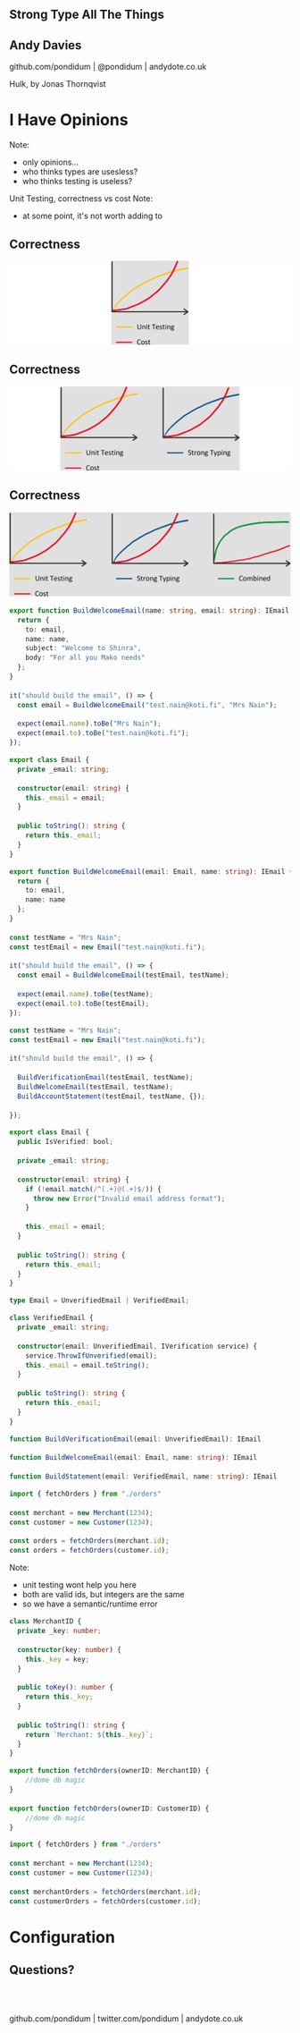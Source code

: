 ## Strong Type All The Things <!-- .element: class="push-down stroke" -->
## Andy Davies <!-- .element: class="stroke" -->
github.com/pondidum | @pondidum | andydote.co.uk  <!-- .element: class="smaller white" -->

Hulk, by Jonas Thornqvist <!-- .element: class="attribution white" -->

<!-- .slide: data-background="content/strong-typing/img/hulkfan1.jpg" data-background-size="contain" class="intro" -->



# I Have Opinions
Note:
* only opinions...
* who thinks types are usesless?
* who thinks testing is useless?



Unit Testing, correctness vs cost
Note:
* at some point, it's not worth adding to



## Correctness

![cost vs correctness](content/strong-typing/img/correctness-cost-unit.png) <!-- .element: class="no-border" -->
<!-- .slide: data-transition="slide-in fade-out" -->



## Correctness

![cost vs correctness](content/strong-typing/img/correctness-cost-typing.png) <!-- .element: class="no-border" -->
<!-- .slide: data-transition="fade" -->



## Correctness

![cost vs correctness](content/strong-typing/img/correctness-cost-combined.png) <!-- .element: class="no-border" -->
<!-- .slide: data-transition="fade-in slide-out" -->



```typescript
export function BuildWelcomeEmail(name: string, email: string): IEmail {
  return {
    to: email,
    name: name,
    subject: "Welcome to Shinra",
    body: "For all you Mako needs"
  };
}

it("should build the email", () => {
  const email = BuildWelcomeEmail("test.nain@koti.fi", "Mrs Nain");

  expect(email.name).toBe("Mrs Nain");
  expect(email.to).toBe("test.nain@koti.fi");
});
```



```typescript
export class Email {
  private _email: string;

  constructor(email: string) {
    this._email = email;
  }

  public toString(): string {
    return this._email;
  }
}
```



```typescript
export function BuildWelcomeEmail(email: Email, name: string): IEmail {
  return {
    to: email,
    name: name
  };
}

const testName = "Mrs Nain";
const testEmail = new Email("test.nain@koti.fi");

it("should build the email", () => {
  const email = BuildWelcomeEmail(testEmail, testName);

  expect(email.name).toBe(testName);
  expect(email.to).toBe(testEmail);
});
```



```typescript
const testName = "Mrs Nain";
const testEmail = new Email("test.nain@koti.fi");

it("should build the email", () => {

  BuildVerificationEmail(testEmail, testName);
  BuildWelcomeEmail(testEmail, testName);
  BuildAccountStatement(testEmail, testName, {});

});
```



```typescript
export class Email {
  public IsVerified: bool;

  private _email: string;

  constructor(email: string) {
    if (!email.match(/^(.+)@(.+)$/)) {
      throw new Error("Invalid email address format");
    }

    this._email = email;
  }

  public toString(): string {
    return this._email;
  }
}
```



```typescript
type Email = UnverifiedEmail | VerifiedEmail;
```

```typescript
class VerifiedEmail {
  private _email: string;

  constructor(email: UnverifiedEmail, IVerification service) {
    service.ThrowIfUnverified(email);
    this._email = email.toString();
  }

  public toString(): string {
    return this._email;
  }
}
```
<!-- .element: class="fragment" -->



```typescript
function BuildVerificationEmail(email: UnverifiedEmail): IEmail

function BuildWelcomeEmail(email: Email, name: string): IEmail

function BuildStatement(email: VerifiedEmail, name: string): IEmail
```



```typescript
import { fetchOrders } from "./orders"

const merchant = new Merchant(1234);
const customer = new Customer(1234);

const orders = fetchOrders(merchant.id);
const orders = fetchOrders(customer.id);
```
Note:
* unit testing wont help you here
* both are valid ids, but integers are the same
* so we have a semantic/runtime error



```typescript
class MerchantID {
  private _key: number;

  constructor(key: number) {
    this._key = key;
  }

  public toKey(): number {
    return this._key;
  }

  public toString(): string {
    return `Merchant: ${this._key}`;
  }
}
```



```typescript
export function fetchOrders(ownerID: MerchantID) {
    //dome db magic
}

export function fetchOrders(ownerID: CustomerID) {
    //dome db magic
}
```



```typescript
import { fetchOrders } from "./orders"

const merchant = new Merchant(1234);
const customer = new Customer(1234);

const merchantOrders = fetchOrders(merchant.id);
const customerOrders = fetchOrders(customer.id);
```



# Configuration



## Questions?
<br />

<br />

github.com/pondidum | twitter.com/pondidum | andydote.co.uk  <!-- .element: class="small" -->
